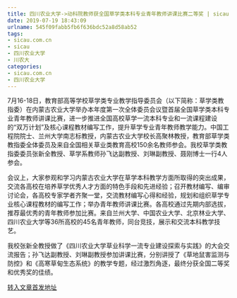 ```yaml
---
title: 四川农业大学->动科院教师获全国草学类本科专业青年教师讲课比赛二等奖 | sicau.com.cn
date: 2019-07-19 18:43:09
urlname: 545f09fabb5fb6f636bdc52a8d58ab52
tags: 
- sicau.com.cn
- sicau
- 四川农业大学
- 川农大
categories:
- sicau.com.cn
- 四川农业大学
---
```



7月16-18日，教育部高等学校草学类专业教学指导委员会（以下简称：草学类教指委）在内蒙古农业大学举办本年度第一次全体委员会议暨首届全国草学类本科专业青年教师讲课比赛，进一步推进全国高校草学一流本科专业和一流课程建设的“双万计划”及核心课程教材编写工作，提升草学专业青年教师教学能力。中国工程院院士、兰州大学南志标教授，内蒙古农业大学校长高聚林教授，教育部草学类教指委全体委员及来自全国相关草业类教育高校150余名教师参会。我校草学类教指委委员张新全教授、草学系教师孙飞达副教授、刘琳副教授、聂刚博士一行4人参会。

会议上，大家参观和学习内蒙古农业大学在草学本科教学方面所取得的突出成果，交流各高校在培养草学优秀人才方面的特色手段和先进经验；召开教材编写、编审讨论会，各高校专家学者齐聚一堂，交流教材编写心得和经验，规划和组织草学专业核心课程教材的编写工作；举办青年教师讲课比赛。各高校通过先期内部选拔，推荐最优秀的青年教师参加比赛。来自兰州大学、中国农业大学、北京林业大学、四川农业大学等36所高校的45名青年教师，同台竞技，展示和交流本科教学技艺。

我校张新全教授做了《四川农业大学草业科学一流专业建设探索与实践》的大会交流报告；孙飞达副教授、刘琳副教授参加讲课比赛，分别讲授了《草地鼠害监测与防控》和《高寒草甸生态系统》的教学专题，经过激烈角逐，最终分获全国二等奖和优秀奖的佳绩。





[转入文章首发地址](https://news.sicau.edu.cn/info/1078/52624.htm)